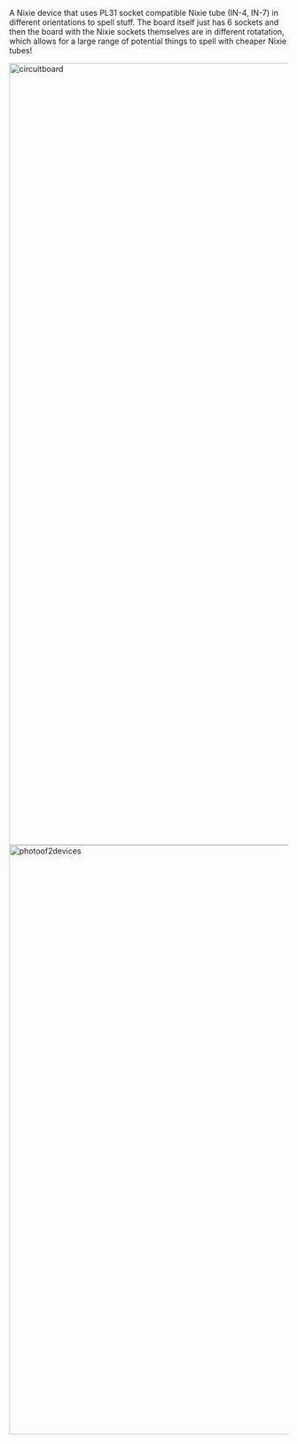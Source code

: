 A Nixie device that uses PL31 socket compatible Nixie tube (IN-4, IN-7) in different orientations to spell stuff. The board itself just has 6 sockets and then the board with the Nixie sockets themselves are in different rotatation, which allows for a large range of potential things to spell with cheaper Nixie tubes!

<img width="1409" alt="circuitboard" src="https://github.com/nonik0/Stemmett-Nixie-Device/assets/17152317/f3ae704e-cc7b-4b4a-8c89-467c230d003f">

<img width="1062" alt="photoof2devices" src="https://github.com/nonik0/Stemmett-Nixie-Device/assets/17152317/243bab7f-05ea-454b-98be-dd6fbc3197f3">
